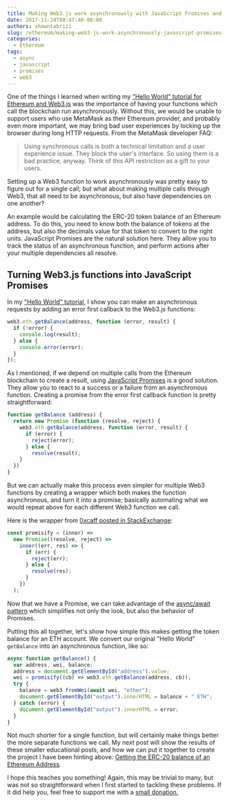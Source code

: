 ```yaml
---
title: Making Web3.js work asynchronously with JavaScript Promises and await
date: 2017-11-24T00:47:40-08:00
authors: shawntabrizi
slug: /ethereum/making-web3-js-work-asynchronously-javascript-promises-await/
categories:
  - Ethereum
tags:
  - async
  - javascript
  - promises
  - web3
---
```


One of the things I learned when writing my ["Hello World" tutorial for Ethereum and Web3.js](https://shawntabrizi.com/ethereum/correcting-ethereum-web3-js-hello-world/) was the importance of having your functions which call the blockchain run asynchronously. Without this, we would be unable to support users who use MetaMask as their Ethereum provider, and probably even more important, we may bring bad user experiences by locking up the browser during long HTTP requests. From the MetaMask developer FAQ:

> Using synchronous calls is both a technical limitation and a user experience issue. They block the user's interface. So using them is a bad practice, anyway. Think of this API restriction as a gift to your users.

Setting up a Web3 function to work asynchronously was pretty easy to figure out for a single call; but what about making multiple calls through Web3, that all need to be asynchronous, but also have dependencies on one another?

An example would be calculating the ERC-20 token balance of an Ethereum address. To do this, you need to know both the balance of tokens at the address, but also the decimals value for that token to convert to the right units. JavaScript Promises are the natural solution here. They allow you to track the status of an asynchronous function, and perform actions after your multiple dependencies all resolve.

## Turning Web3.js functions into JavaScript Promises

In my ["Hello World" tutorial](https://shawntabrizi.com/ethereum/correcting-ethereum-web3-js-hello-world/), I show you can make an asynchronous requests by adding an error first callback to the Web3.js functions:

```javascript
web3.eth.getBalance(address, function (error, result) {
  if (!error) {
    console.log(result);
  } else {
    console.error(error);
  }
});
```

As I mentioned, if we depend on multiple calls from the Ethereum blockchain to create a result, using [JavaScript Promises](https://developers.google.com/web/fundamentals/primers/promises) is a good solution. They allow you to react to a success or a failure from an asynchronous function. Creating a promise from the error first callback function is pretty straightforward:

```javascript
function getBalance (address) {
  return new Promise (function (resolve, reject) {
    web3.eth.getBalance(address, function (error, result) {
      if (error) {
        reject(error);
      } else {
        resolve(result);
    }
  })
}
```

But we can actually make this process even simpler for multiple Web3 functions by creating a wrapper which both makes the function asynchronous, and turn it into a promise; basically automating what we would repeat above for each different Web3 function we call.

Here is the wrapper from [0xcaff posted in StackExchange](https://ethereum.stackexchange.com/a/24238/19577):

```javascript
const promisify = (inner) =>
  new Promise((resolve, reject) =>
    inner((err, res) => {
      if (err) {
        reject(err);
      } else {
        resolve(res);
      }
    })
  );
```

Now that we have a Promise, we can take advantage of the [async/await pattern](https://developer.mozilla.org/en-US/docs/Web/JavaScript/Reference/Statements/async_function) which simplifies not only the look, but also the behavior of Promises.

Putting this all together, let's show how simple this makes getting the token balance for an ETH account. We convert our original "Hello World" `getBalance` into an asynchronous function, like so:

```javascript
async function getBalance() {
  var address, wei, balance;
  address = document.getElementById("address").value;
  wei = promisify((cb) => web3.eth.getBalance(address, cb));
  try {
    balance = web3.fromWei(await wei, "ether");
    document.getElementById("output").innerHTML = balance + " ETH";
  } catch (error) {
    document.getElementById("output").innerHTML = error;
  }
}
```

Not much shorter for a single function, but will certainly make things better the more separate functions we call. My next post will show the results of these smaller educational posts, and how we can put it together to create the project I have been hinting above: [Getting the ERC-20 balance of an Ethereum Address](https://github.com/shawntabrizi/ERC20-Token-Balance).

I hope this teaches you something! Again, this may be trivial to many, but was not so straightforward when I first started to tackling these problems. If it did help you, feel free to support me with a [small donation.](https://shawntabrizi.com/donate/)
